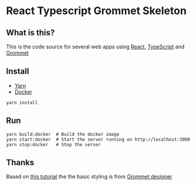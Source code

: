 # React Typescript Grommet Skeleton

## What is this?

This is the code source for several web apps using
[React](https://reactjs.org/),
[TypeScript](https://www.typescriptlang.org/) and
[Grommet](https://v2.grommet.io/)


## Install

* [Yarn](https://classic.yarnpkg.com/lang/en/docs/install)
* [Docker](https://docs.docker.com/install/)
```console
yarn install
```


## Run

```console
yarn build:docker  # Build the docker image
yarn start:docker  # Start the server running on http://localhost:3000
yarn stop:docker   # Stop the server
```

## Thanks

Based on [this tutorial](https://www.freecodecamp.org/news/learn-webpack-for-react-a36d4cac5060/)
the the basic styling is from [Grommet designer](https://designer.grommet.io/)
